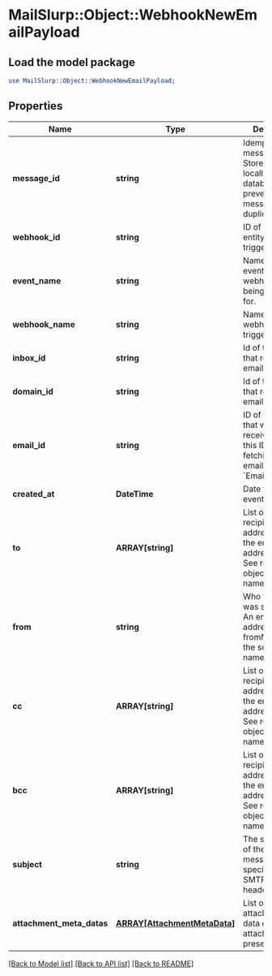 # MailSlurp::Object::WebhookNewEmailPayload

## Load the model package
```perl
use MailSlurp::Object::WebhookNewEmailPayload;
```

## Properties
Name | Type | Description | Notes
------------ | ------------- | ------------- | -------------
**message_id** | **string** | Idempotent message ID. Store this ID locally or in a database to prevent message duplication. | 
**webhook_id** | **string** | ID of webhook entity being triggered | 
**event_name** | **string** | Name of the event type webhook is being triggered for. | 
**webhook_name** | **string** | Name of the webhook being triggered | [optional] 
**inbox_id** | **string** | Id of the inbox that received an email | 
**domain_id** | **string** | Id of the domain that received an email | [optional] 
**email_id** | **string** | ID of the email that was received. Use this ID for fetching the email with the &#x60;EmailController&#x60;. | 
**created_at** | **DateTime** | Date time of event creation | 
**to** | **ARRAY[string]** | List of &#x60;To&#x60; recipient email addresses that the email was addressed to. See recipients object for names. | 
**from** | **string** | Who the email was sent from. An email address - see fromName for the sender name. | 
**cc** | **ARRAY[string]** | List of &#x60;CC&#x60; recipients email addresses that the email was addressed to. See recipients object for names. | 
**bcc** | **ARRAY[string]** | List of &#x60;BCC&#x60; recipients email addresses that the email was addressed to. See recipients object for names. | 
**subject** | **string** | The subject line of the email message as specified by SMTP subject header | [optional] 
**attachment_meta_datas** | [**ARRAY[AttachmentMetaData]**](AttachmentMetaData) | List of attachment meta data objects if attachments present | 

[[Back to Model list]](../README#documentation-for-models) [[Back to API list]](../README#documentation-for-api-endpoints) [[Back to README]](../README)


